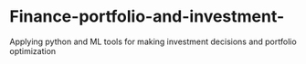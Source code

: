 # Finance-portfolio-and-investment-
Applying python and ML tools for making investment decisions and portfolio optimization
